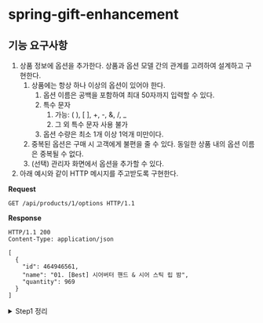 # spring-gift-enhancement

## 기능 요구사항
1. 상품 정보에 옵션을 추가한다. 상품과 옵션 모델 간의 관계를 고려하여 설계하고 구현한다.
   1. 상품에는 항상 하나 이상의 옵션이 있어야 한다.
      1. 옵션 이름은 공백을 포함하여 최대 50자까지 입력할 수 있다.
      2. 특수 문자
         1. 가능:  ( ), [ ], +, -, &, /, _
         2. 그 외 특수 문자 사용 불가
      3. 옵션 수량은 최소 1개 이상 1억개 미만이다.
   2. 중복된 옵션은 구매 시 고객에게 불편을 줄 수 있다. 동일한 상품 내의 옵션 이름은 중복될 수 없다.
   3. (선택) 관리자 화면에서 옵션을 추가할 수 있다.
2. 아래 예시와 같이 HTTP 메시지를 주고받도록 구현한다.

**Request**
   ```
   GET /api/products/1/options HTTP/1.1
   ```

**Response**
   ```
   HTTP/1.1 200 
Content-Type: application/json

   [
     {
       "id": 464946561,
       "name": "01. [Best] 시어버터 핸드 & 시어 스틱 립 밤",
       "quantity": 969
     }
   ]

   ```


<details>
<summary> Step1 정리 </summary>
## 기능 요구 사항

1. 상품 정보에 카테고리를 추가한다.
   1. 상품 카테고리는 수정할 수 있다.
   2. 관리자 화면에서 상품을 추가할 때 카테고리를 지정할 수 있다.
2. 카테고리는 1차 카테고리만 있으며 2차 카테고리는 고려하지 않는다.
3. 카테고리의 예시는 아래와 같다.
   1. 교환권, 상품권, 뷰티, 패션, 식품, 리빙/도서, 레저/스포츠, 아티스트/캐릭터, 유아동/반려, 디지털/가전, 카카오프렌즈, 트렌드 선물, 백화점 ...
      아래 예시와 같이 HTTP 메시지를 주고 받도록 구현한다.

**Request**
```angular2html
GET /api/categories HTTP/1.1
```
**Response**
```angular2html
HTTP/1.1 200 
Content-Type: application/json

[
  {
    "id": 91,
    "name": "교환권",
    "color": "#6c95d1",
    "imageUrl": "https://gift-s.kakaocdn.net/dn/gift/images/m640/dimm_theme.png",
    "description": ""
  }
]
```

### 힌트
아래의 DDL을 보고 유추한다.
```angular2html
create table category
(
    id   bigint       not null auto_increment,
    name varchar(255) not null,
    primary key (id)
) engine=InnoDB

create table product
(
    price       integer      not null,
    category_id bigint       not null,
    id          bigint       not null auto_increment,
    name        varchar(15)  not null,
    image_url   varchar(255) not null,
    primary key (id)
) engine=InnoDB

alter table category
    add constraint uk_category unique (name)

alter table product
    add constraint fk_product_category_id_ref_category_id
        foreign key (category_id)
            references category (id)

```
</details>